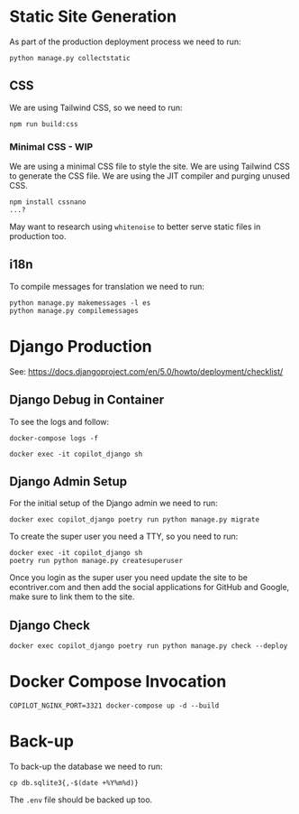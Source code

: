 # Static Site Generation

As part of the production deployment process we need to run:

```shell
python manage.py collectstatic
```

## CSS

We are using Tailwind CSS, so we need to run:

```shell
npm run build:css
```

### Minimal CSS - WIP

We are using a minimal CSS file to style the site. We are using Tailwind CSS to generate the CSS file. We are using the
JIT compiler and purging unused CSS.

```shell
npm install cssnano
...?
```

May want to research using `whitenoise` to better serve static files in production too.

## i18n

To compile messages for translation we need to run:

```shell
python manage.py makemessages -l es
python manage.py compilemessages
```

# Django Production

See: https://docs.djangoproject.com/en/5.0/howto/deployment/checklist/

## Django Debug in Container

To see the logs and follow:

```shell
docker-compose logs -f
```

```shell
docker exec -it copilot_django sh
```

## Django Admin Setup

For the initial setup of the Django admin we need to run:

```shell
docker exec copilot_django poetry run python manage.py migrate
```

To create the super user you need a TTY, so you need to run:

```shell
docker exec -it copilot_django sh
poetry run python manage.py createsuperuser
```

Once you login as the super user you need update the site to be econtriver.com and then add the social applications for
GitHub and Google, make sure to link them to the site.

## Django Check

```shell
docker exec copilot_django poetry run python manage.py check --deploy
```

# Docker Compose Invocation

```shell
COPILOT_NGINX_PORT=3321 docker-compose up -d --build
```

# Back-up

To back-up the database we need to run:

```shell
cp db.sqlite3{,-$(date +%Y%m%d)}
```

The `.env` file should be backed up too.
